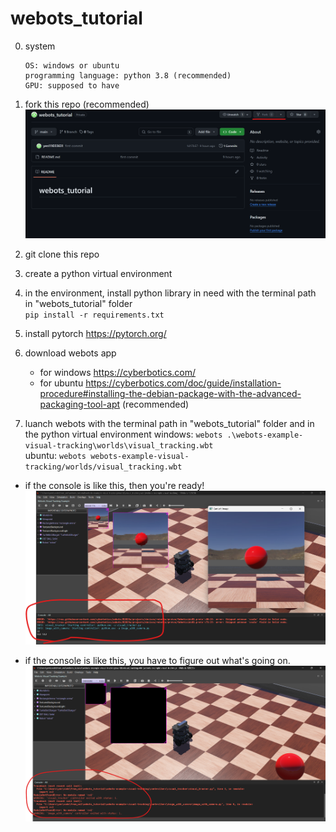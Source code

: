 # webots_tutorial

0. system
    ```
    OS: windows or ubuntu
    programming language: python 3.8 (recommended)
    GPU: supposed to have
    ```


1. fork this repo (recommended)
![alt text](image.png)

2. git clone this repo

3. create a python virtual environment

4. in the environment, install python library in need with the terminal path in "webots_tutorial" folder  
`pip install -r requirements.txt`

5. install pytorch https://pytorch.org/

6. download webots app
    * for windows https://cyberbotics.com/
    * for ubuntu https://cyberbotics.com/doc/guide/installation-procedure#installing-the-debian-package-with-the-advanced-packaging-tool-apt (recommended)

7. luanch webots with the terminal path in "webots_tutorial" folder and in the python virtual environment
windows: `webots .\webots-example-visual-tracking\worlds\visual_tracking.wbt`  
ubuntu: `webots webots-example-visual-tracking/worlds/visual_tracking.wbt  `
* if the console is like this, then you're ready! 
![alt text](image-1.png)


* if the console is like this, you have to figure out what's going on.
![alt text](image-2.png)


